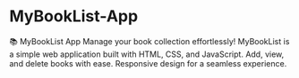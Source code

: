 # MyBookList-App
📚 MyBookList App  Manage your book collection effortlessly! MyBookList is a simple web application built with HTML, CSS, and JavaScript. Add, view, and delete books with ease. Responsive design for a seamless experience.

